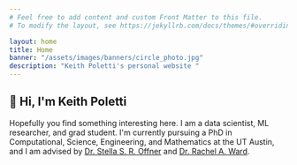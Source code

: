 ```yaml
---
# Feel free to add content and custom Front Matter to this file.
# To modify the layout, see https://jekyllrb.com/docs/themes/#overriding-theme-defaults

layout: home
title: Home
banner: "/assets/images/banners/circle_photo.jpg"
description: "Keith Poletti's personal website "
---
```



## :wave: Hi, I'm Keith Poletti 
Hopefully you find something interesting here. 
I am a data scientist, ML researcher, and grad student. I'm currently pursuing a PhD in Computational, Science, Engineering, and Mathematics at the UT Austin,
and I am advised by [Dr. Stella S. R. Offner](https://sites.google.com/view/stellaoffner/home) and [Dr. Rachel A. Ward](https://sites.google.com/prod/view/rward/home).